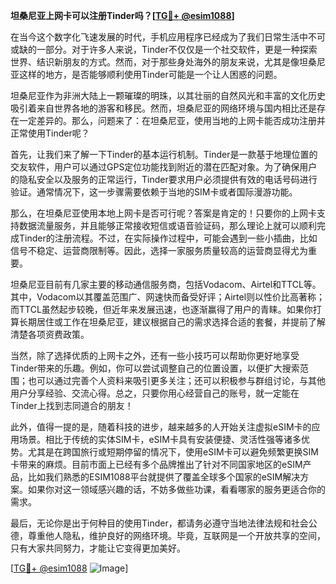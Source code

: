 **坦桑尼亚上网卡可以注册Tinder吗？[[TG💪+ @esim1088](https://t.me/s/esim1088)]**

在当今这个数字化飞速发展的时代，手机应用程序已经成为了我们日常生活中不可或缺的一部分。对于许多人来说，Tinder不仅仅是一个社交软件，更是一种探索世界、结识新朋友的方式。然而，对于那些身处海外的朋友来说，尤其是像坦桑尼亚这样的地方，是否能够顺利使用Tinder可能是一个让人困惑的问题。

坦桑尼亚作为非洲大陆上一颗璀璨的明珠，以其壮丽的自然风光和丰富的文化历史吸引着来自世界各地的游客和移民。然而，坦桑尼亚的网络环境与国内相比还是存在一定差异的。那么，问题来了：在坦桑尼亚，使用当地的上网卡能否成功注册并正常使用Tinder呢？

首先，让我们来了解一下Tinder的基本运行机制。Tinder是一款基于地理位置的交友软件，用户可以通过GPS定位功能找到附近的潜在匹配对象。为了确保用户的隐私安全以及服务的正常运行，Tinder要求用户必须提供有效的电话号码进行验证。通常情况下，这一步骤需要依赖于当地的SIM卡或者国际漫游功能。

那么，在坦桑尼亚使用本地上网卡是否可行呢？答案是肯定的！只要你的上网卡支持数据流量服务，并且能够正常接收短信或语音验证码，那么理论上就可以顺利完成Tinder的注册流程。不过，在实际操作过程中，可能会遇到一些小插曲，比如信号不稳定、运营商限制等。因此，选择一家服务质量较高的运营商显得尤为重要。

坦桑尼亚目前有几家主要的移动通信服务商，包括Vodacom、Airtel和TTCL等。其中，Vodacom以其覆盖范围广、网速快而备受好评；Airtel则以性价比高著称；而TTCL虽然起步较晚，但近年来发展迅速，也逐渐赢得了用户的青睐。如果你打算长期居住或工作在坦桑尼亚，建议根据自己的需求选择合适的套餐，并提前了解清楚各项资费政策。

当然，除了选择优质的上网卡之外，还有一些小技巧可以帮助你更好地享受Tinder带来的乐趣。例如，你可以尝试调整自己的位置设置，以便扩大搜索范围；也可以通过完善个人资料来吸引更多关注；还可以积极参与群组讨论，与其他用户分享经验、交流心得。总之，只要你用心经营自己的账号，就一定能在Tinder上找到志同道合的朋友！

此外，值得一提的是，随着科技的进步，越来越多的人开始关注虚拟eSIM卡的应用场景。相比于传统的实体SIM卡，eSIM卡具有安装便捷、灵活性强等诸多优势。尤其是在跨国旅行或短期停留的情况下，使用eSIM卡可以避免频繁更换SIM卡带来的麻烦。目前市面上已经有多个品牌推出了针对不同国家地区的eSIM产品，比如我们熟悉的ESIM1088平台就提供了覆盖全球多个国家的eSIM解决方案。如果你对这一领域感兴趣的话，不妨多做些功课，看看哪家的服务更适合你的需求。

最后，无论你是出于何种目的使用Tinder，都请务必遵守当地法律法规和社会公德，尊重他人隐私，维护良好的网络环境。毕竟，互联网是一个开放共享的空间，只有大家共同努力，才能让它变得更加美好。

[[TG💪+ @esim1088](https://t.me/s/esim1088) ![Image](https://i.postimg.cc/4NQfJmqS/Snipaste-2025-05-13-00-14-12.png)]